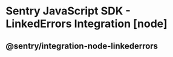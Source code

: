 # Sentry JavaScript SDK - LinkedErrors Integration [node]

## @sentry/integration-node-linkederrors
